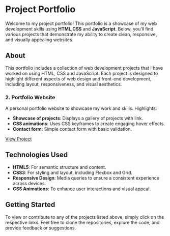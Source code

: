 # Project Portfolio

Welcome to my project portfolio! This portfolio is a showcase of my web development skills using **HTML**,**CSS** and **JavaScript**. Below, you’ll find various projects that demonstrate my ability to create clean, responsive, and visually appealing websites.

## About

This portfolio includes a collection of web development projects that I have worked on using HTML, CSS and JavaScript. Each project is designed to highlight different aspects of web design and front-end development, including layout, responsiveness, and visual aesthetics.

### 2. **Portfolio Website**

A personal portfolio website to showcase my work and skills. Highlights:
- **Showcase of projects**: Displays a gallery of projects with link.
- **CSS animations**: Uses CSS keyframes to create engaging hover effects.
- **Contact form**: Simple contact form with basic validation.

[View Project](https://sanketjadhav07.netlify.app/)

## Technologies Used

- **HTML5**: For semantic structure and content.
- **CSS3**: For styling and layout, including Flexbox and Grid.
- **Responsive Design**: Media queries to ensure a consistent experience across devices.
- **CSS Animations**: To enhance user interactions and visual appeal.

## Getting Started

To view or contribute to any of the projects listed above, simply click on the respective links. Feel free to clone the repositories, explore the code, and provide feedback or suggestions.


